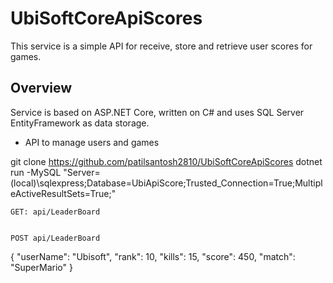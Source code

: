 # UbiSoftCoreApiScores

This service is a simple API for receive, store and retrieve user scores for games.

## Overview

Service is based on ASP.NET Core, written on C# and uses SQL Server EntityFramework as data storage.


- API to manage users and games

git clone https://github.com/patilsantosh2810/UbiSoftCoreApiScores
dotnet run -MySQL "Server=(local)\\sqlexpress;Database=UbiApiScore;Trusted_Connection=True;MultipleActiveResultSets=True;"
```
GET: api/LeaderBoard


POST api/LeaderBoard

```
 {
    	"userName": "Ubisoft",
        "rank": 10,
        "kills": 15,
        "score": 450,
        "match": "SuperMario"
    }
```